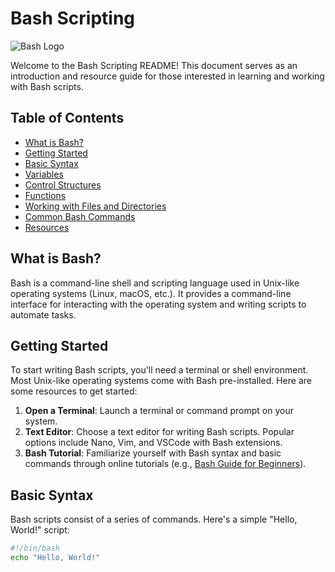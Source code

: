 # Bash Scripting

![Bash Logo](https://upload.wikimedia.org/wikipedia/commons/thumb/4/4b/Bash_Logo_Colored.svg/220px-Bash_Logo_Colored.svg.png)

Welcome to the Bash Scripting README! This document serves as an introduction and resource guide for those interested in learning and working with Bash scripts.

## Table of Contents
- [What is Bash?](#what-is-bash)
- [Getting Started](#getting-started)
- [Basic Syntax](#basic-syntax)
- [Variables](#variables)
- [Control Structures](#control-structures)
- [Functions](#functions)
- [Working with Files and Directories](#working-with-files-and-directories)
- [Common Bash Commands](#common-bash-commands)
- [Resources](#resources)

## What is Bash?
Bash is a command-line shell and scripting language used in Unix-like operating systems (Linux, macOS, etc.). It provides a command-line interface for interacting with the operating system and writing scripts to automate tasks.

## Getting Started
To start writing Bash scripts, you'll need a terminal or shell environment. Most Unix-like operating systems come with Bash pre-installed. Here are some resources to get started:
1. **Open a Terminal**: Launch a terminal or command prompt on your system.
2. **Text Editor**: Choose a text editor for writing Bash scripts. Popular options include Nano, Vim, and VSCode with Bash extensions.
3. **Bash Tutorial**: Familiarize yourself with Bash syntax and basic commands through online tutorials (e.g., [Bash Guide for Beginners](https://tldp.org/LDP/Bash-Beginners-Guide/html/index.html)).

## Basic Syntax
Bash scripts consist of a series of commands. Here's a simple "Hello, World!" script:

```bash
#!/bin/bash
echo "Hello, World!"
